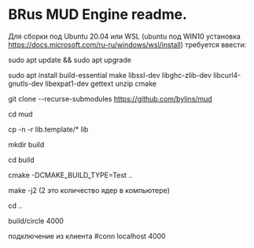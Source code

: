 # BRus MUD Engine readme.

Для сборки под Ubuntu 20.04 или WSL (ubuntu под WIN10 установка https://docs.microsoft.com/ru-ru/windows/wsl/install) требуется ввести:

sudo apt update && sudo apt upgrade

sudo apt install build-essential make libssl-dev libghc-zlib-dev libcurl4-gnutls-dev libexpat1-dev gettext unzip cmake

git clone --recurse-submodules https://github.com/bylins/mud

cd mud

cp -n -r lib.template/* lib

mkdir build

cd build

cmake -DCMAKE_BUILD_TYPE=Test ..

make -j2 (2 это количество ядер в компьютере)

cd ..

build/circle 4000

подключение из клиента #conn localhost 4000

